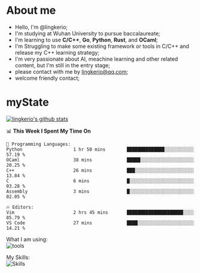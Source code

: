 # About me

- Hello, I'm @lingkerio; 
- I'm studying at Wuhan University to pursue baccalaureate;
- I'm learning to use **C/C++**, **Go**, **Python**, **Rust**, and **OCaml**;
- I'm Struggling to make some existing framework or tools in C/C++ and release my C++ learning strategy;
- I'm very passionate about AI, meachine learning and other related content, but I'm still in the entry stage;
- please contact with me by lingkerio@qq.com;
- welcome friendly contact;


# myState
[![lingkerio's github stats](https://github-readme-stats.vercel.app/api?username=lingkerio&count_private=true&show_icons=true&theme=radical "![lingkerio's github stats")](https://github.com/anuraghazra/github-readme-stats)

<!--[![Top Langs](https://github-readme-stats.vercel.app/api/top-langs/?username=lingkerio&layout=compact)](https://github.com/anuraghazra/github-readme-stats)-->

<!--START_SECTION:waka-->
📊 **This Week I Spent My Time On** 

```text
💬 Programming Languages: 
Python                   1 hr 50 mins        ██████████████░░░░░░░░░░░   57.19 % 
OCaml                    38 mins             █████░░░░░░░░░░░░░░░░░░░░   20.25 % 
C++                      26 mins             ███░░░░░░░░░░░░░░░░░░░░░░   13.84 % 
C                        6 mins              █░░░░░░░░░░░░░░░░░░░░░░░░   03.28 % 
Assembly                 3 mins              █░░░░░░░░░░░░░░░░░░░░░░░░   02.05 % 

🔥 Editors: 
Vim                      2 hrs 45 mins       █████████████████████░░░░   85.79 % 
VS Code                  27 mins             ████░░░░░░░░░░░░░░░░░░░░░   14.21 % 
```


<!--END_SECTION:waka-->

What I am using:  
![tools](https://skillicons.dev/icons?i=discord,twitter,gitlab,git,github,neovim,vim,md,matlab,stackoverflow,visualstudio,vscode)  


My Skills:  
![Skills](https://skillicons.dev/icons?i=bash,c,cpp,cmake,ocaml,docker,latex,go,html,v,codepen,java,linux,powershell,py,qt,regex,rust,php)  
